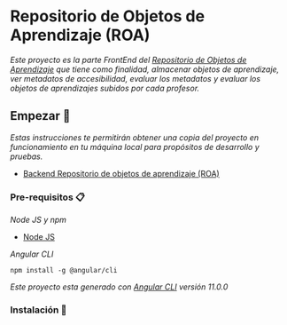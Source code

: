 # Repositorio de Objetos de Aprendizaje (ROA) 

_Este proyecto es la parte FrontEnd del <a href="https://repositorio.edutech-project.org/#/">Repositorio de Objetos de Aprendizaje</a> que tiene como finalidad, almacenar objetos de aprendizaje, ver metadatos de accesibilidad, evaluar los metadatos y evaluar los objetos de aprendizajes subidos por cada profesor._

## Empezar 🚀

_Estas instrucciones te permitirán obtener una copia del proyecto en funcionamiento en tu máquina local para propósitos de desarrollo y pruebas._

<ul>
 <li>
  <a href="https://github.com/EduTech-Erasmus-Project/Repositorio-Backend.git">Backend Repositorio de objetos de aprendizaje (ROA)</a>
 </li>
</ul>

### Pre-requisitos 📋

_Node JS y npm_

<ul>
 <li>
  <a href="https://nodejs.org">Node JS</a>
 </li>
</ul>

_Angular CLI_
```
npm install -g @angular/cli
```

_Este proyecto esta generado con <a href="https://angular.io/cli">Angular CLI</a> versión 11.0.0_

### Instalación 🔧

